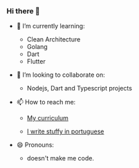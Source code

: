### Hi there 👋

- 🌱 I’m currently learning: 

  - Clean Architecture
  - Golang
  - Dart
  - Flutter
- 👯 I’m looking to collaborate on:

  - Nodejs, Dart and Typescript projects

- 📫 How to reach me:

  - [My curriculum](https://www.linkedin.com/vinicioslc)

  - [I write stuffy in portuguese](https://medium.com/@vinicioslc)

- 😄 Pronouns: 
  - doesn't make me code.

<!--
**vinicioslc/vinicioslc** is a ✨ _special_ ✨ repository because its `README.md` (this file) appears on your GitHub profile.





Here are some ideas to get you started:

- 🔭 I’m currently working on ...
- 🌱 I’m currently learning ...
- 👯 I’m looking to collaborate on ...
- 🤔 I’m looking for help with ...
- 💬 Ask me about anything
- 📫 How to reach me:
https://www.linkedin.com/vinicioslc
[I write stuffy in portuguese](https://medium.com/@vinicioslc)
- 😄 Pronouns: he / him
- ⚡ Fun fact: ...
-->
